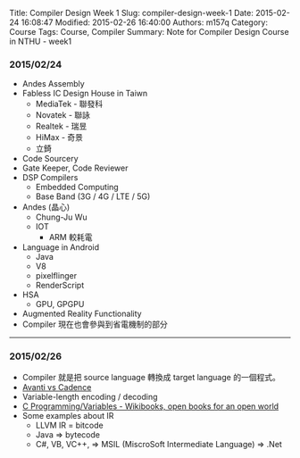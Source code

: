 Title: Compiler Design Week 1
Slug: compiler-design-week-1
Date: 2015-02-24 16:08:47
Modified: 2015-02-26 16:40:00 
Authors: m157q
Category: Course
Tags: Course, Compiler
Summary: Note for Compiler Design Course in NTHU - week1

### 2015/02/24
    
+ Andes Assembly
+ Fabless IC Design House in Taiwn
    + MediaTek - 聯發科
    + Novatek - 聯詠
    + Realtek - 瑞昱
    + HiMax - 奇景
    + 立錡
+ Code Sourcery
+ Gate Keeper, Code Reviewer
+ DSP Compilers
    + Embedded Computing
    + Base Band (3G / 4G / LTE / 5G)
+ Andes (晶心)
    + Chung-Ju Wu
    + IOT
        + ARM 較耗電
+ Language in Android
    + Java
    + V8
    + pixelflinger
    + RenderScript
+ HSA
    + GPU, GPGPU
+ Augmented Reality Functionality
+ Compiler 現在也會參與到省電機制的部分

---
    
### 2015/02/26

+ Compiler 就是把 source language 轉換成 target language 的一個程式。     
+ [Avanti vs Cadence](http://en.wikipedia.org/wiki/Cadence_Design_Systems,_Inc._v._Avanti_Corp)   
+ Variable-length encoding / decoding     
+ [C Programming/Variables - Wikibooks, open books for an open world](http://en.wikibooks.org/wiki/C_Programming/Variables#Data_type_modifiers) 
+ Some examples about IR
    + LLVM IR = bitcode   
    + Java => bytecode
    + C#, VB, VC++, => MSIL (MiscroSoft Intermediate Language) => .Net

